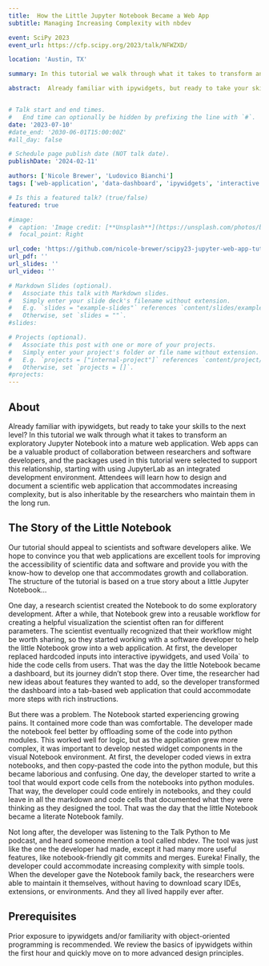 ```yaml
---
title:  How the Little Jupyter Notebook Became a Web App
subtitle: Managing Increasing Complexity with nbdev

event: SciPy 2023
event_url: https://cfp.scipy.org/2023/talk/NFWZXD/

location: 'Austin, TX'

summary: In this tutorial we walk through what it takes to transform an exploratory Jupyter Notebook into a mature web application

abstract:  Already familiar with ipywidgets, but ready to take your skills to the next level? In this tutorial we walk through what it takes to transform an exploratory Jupyter Notebook into a mature web application. Web apps can be a valuable product of collaboration between researchers and software developers, and the packages used in this tutorial were selected to support this relationship, starting with using JupyterLab as an integrated development environment. Attendees will learn how to design and document a scientific web application that accommodates increasing complexity, but is also inheritable by the researchers who maintain them in the long run.


# Talk start and end times.
#   End time can optionally be hidden by prefixing the line with `#`.
date: '2023-07-10'
#date_end: '2030-06-01T15:00:00Z'
#all_day: false

# Schedule page publish date (NOT talk date).
publishDate: '2024-02-11'

authors: ['Nicole Brewer', 'Ludovico Bianchi']
tags: ['web-application', 'data-dashboard', 'ipywidgets', 'interactive']

# Is this a featured talk? (true/false)
featured: true

#image:
#  caption: 'Image credit: [**Unsplash**](https://unsplash.com/photos/bzdhc5b3Bxs)'
#  focal_point: Right

url_code: 'https://github.com/nicole-brewer/scipy23-jupyter-web-app-tutorial'
url_pdf: ''
url_slides: ''
url_video: ''

# Markdown Slides (optional).
#   Associate this talk with Markdown slides.
#   Simply enter your slide deck's filename without extension.
#   E.g. `slides = "example-slides"` references `content/slides/example-slides.md`.
#   Otherwise, set `slides = ""`.
#slides:

# Projects (optional).
#   Associate this post with one or more of your projects.
#   Simply enter your project's folder or file name without extension.
#   E.g. `projects = ["internal-project"]` references `content/project/deep-learning/index.md`.
#   Otherwise, set `projects = []`.
#projects:
---
```


## About

Already familiar with ipywidgets, but ready to take your skills to the next level? In this tutorial we walk through what it takes to transform an exploratory Jupyter Notebook into a mature web application. Web apps can be a valuable product of collaboration between researchers and software developers, and the packages used in this tutorial were selected to support this relationship, starting with using JupyterLab as an integrated development environment. Attendees will learn how to design and document a scientific web application that accommodates increasing complexity, but is also inheritable by the researchers who maintain them in the long run.

## The Story of the Little Notebook

Our tutorial should appeal to scientists and software developers alike. We hope to convince you that web applications are excellent tools for improving the accessibility of scientific data and software and provide you with the know-how to develop one that accommodates growth and collaboration. The structure of the tutorial is based on a true story about a little Jupyter Notebook…

One day, a research scientist created the Notebook to do some exploratory development. After a while, that Notebook grew into a reusable workflow for creating a helpful visualization the scientist often ran for different parameters. The scientist eventually recognized that their workflow might be worth sharing, so they started working with a software developer to help the little Notebook grow into a web application. At first, the developer replaced hardcoded inputs into interactive ipywidgets, and used Voila` to hide the code cells from users. That was the day the little Notebook became a dashboard, but its journey didn’t stop there. Over time, the researcher had new ideas about features they wanted to add, so the developer transformed the dashboard into a tab-based web application that could accommodate more steps with rich instructions.

But there was a problem. The Notebook started experiencing growing pains. It contained more code than was comfortable. The developer made the notebook feel better by offloading some of the code into python modules. This worked well for logic, but as the application grew more complex, it was important to develop nested widget components in the visual Notebook environment. At first, the developer coded views in extra notebooks, and then copy-pasted the code into the python module, but this became laborious and confusing. One day, the developer started to write a tool that would export code cells from the notebooks into python modules. That way, the developer could code entirely in notebooks, and they could leave in all the markdown and code cells that documented what they were thinking as they designed the tool. That was the day that the little Notebook became a literate Notebook family.

Not long after, the developer was listening to the Talk Python to Me podcast, and heard someone mention a tool called nbdev. The tool was just like the one the developer had made, except it had many more useful features, like notebook-friendly git commits and merges. Eureka! Finally, the developer could accommodate increasing complexity with simple tools. When the developer gave the Notebook family back, the researchers were able to maintain it themselves, without having to download scary IDEs, extensions, or environments. And they all lived happily ever after.

## Prerequisites

Prior exposure to ipywidgets and/or familiarity with object-oriented programming is recommended. We review the basics of ipywidgets within the first hour and quickly move on to more advanced design principles.

